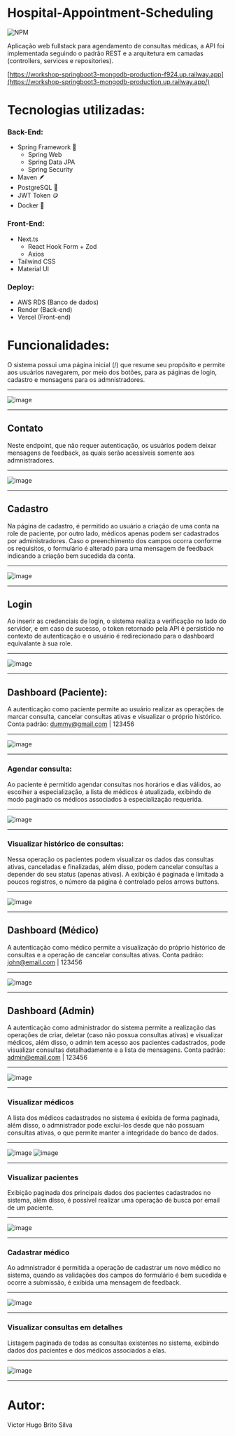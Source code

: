 # Hospital-Appointment-Scheduling

![NPM](https://img.shields.io/npm/l/react)

Aplicação web fullstack para agendamento de consultas médicas, a API foi implementada seguindo o padrão REST e a arquitetura em camadas (controllers, services e repositories).

[https://workshop-springboot3-mongodb-production-f924.up.railway.app](https://workshop-springboot3-mongodb-production.up.railway.app/)

# Tecnologias utilizadas:

### Back-End:
- Spring Framework 🍃 
  - Spring Web 
  - Spring Data JPA
  - Spring Security 
- Maven 🪶
- PostgreSQL 🐘 
- JWT Token 🪙
- Docker 🐋
### Front-End:
- Next.ts
  - React Hook Form + Zod 
  - Axios
- Tailwind CSS 
- Material UI
### Deploy:
  - AWS RDS (Banco de dados)
  - Render (Back-end)
  - Vercel (Front-end)
  
# Funcionalidades:

O sistema possui uma página inicial (/) que resume seu propósito e permite aos usuários navegarem, por meio dos botões, para as páginas de login, cadastro e mensagens para os admnistradores.

---

![image](https://github.com/silvvh/Hospital-Appointment-Scheduling/assets/116448381/f28247f3-2d2a-4280-a8bf-b035937344cd)

---


## Contato 

Neste endpoint, que não requer autenticação, os usuários podem deixar mensagens de feedback, as quais serão acessíveis somente aos admnistradores.

---

![image](https://github.com/silvvh/Hospital-Appointment-Scheduling/assets/116448381/1027a00e-903d-4c74-9e52-88b20edaf515)

---


## Cadastro 
Na página de cadastro, é permitido ao usuário a criação de uma conta na role de paciente, por outro lado, médicos apenas podem ser cadastrados por administradores. Caso o preenchimento dos campos ocorra conforme os requisitos, o formulário é alterado para uma mensagem de feedback indicando a criação bem sucedida da conta.

---

![image](https://github.com/silvvh/Hospital-Appointment-Scheduling/assets/116448381/071dabbc-40f2-4c81-aa46-d273ad18740c)

---


## Login

Ao inserir as credenciais de login, o sistema realiza a verificação no lado do servidor, e em caso de sucesso, o token retornado pela API é persistido no contexto de autenticação e o usuário é redirecionado para o dashboard equivalante à sua role.

---

![image](https://github.com/silvvh/Hospital-Appointment-Scheduling/assets/116448381/b7a15723-229c-4750-bef2-0aa7e37b151b)


---

## Dashboard (Paciente):

A autenticação como paciente permite ao usuário realizar as operações de marcar consulta, cancelar consultas ativas e visualizar o próprio histórico. Conta padrão:
dummy@gmail.com |
123456

---

![image](https://github.com/silvvh/Hospital-Appointment-Scheduling/assets/116448381/b1607511-3f17-45ee-881b-c56d4ac12086)

---

### Agendar consulta:

Ao paciente é permitido agendar consultas nos horários e dias válidos, ao escolher a especialização, a lista de médicos é atualizada, exibindo de modo paginado os médicos associados à especialização requerida.

---

![image](https://github.com/silvvh/Hospital-Appointment-Scheduling/assets/116448381/25760e49-28c0-46da-aa59-36f3eeb686d1)

---

### Visualizar histórico de consultas:

Nessa operação os pacientes podem visualizar os dados das consultas ativas, canceladas e finalizadas, além disso, podem cancelar consultas a depender do seu status (apenas ativas). A exibição é paginada e limitada a poucos registros, o número da página é controlado pelos arrows buttons.

---

![image](https://github.com/silvvh/Hospital-Appointment-Scheduling/assets/116448381/d6e92707-e0da-4da1-bc00-a621229eb27f)

---

## Dashboard (Médico)

A autenticação como médico permite a visualização do próprio histórico de consultas e a operação de cancelar consultas ativas. Conta padrão: john@email.com | 123456

---

![image](https://github.com/silvvh/Hospital-Appointment-Scheduling/assets/116448381/3f44aca0-579e-4bd7-ac7a-3743bbdbd746)

---

## Dashboard (Admin)

A autenticação como administrador do sistema permite a realização das operações de criar, deletar (caso não possua consultas ativas) e visualizar médicos, além disso, o admin tem acesso aos pacientes cadastrados, pode visualizar consultas detalhadamente e a lista de mensagens.
Conta padrão: admin@email.com | 123456

---

![image](https://github.com/silvvh/Hospital-Appointment-Scheduling/assets/116448381/a7ddaf89-4e91-40dd-9429-1855a03b1d7a)

---

### Visualizar médicos

A lista dos médicos cadastrados no sistema é exibida de forma paginada, além disso, o admnistrador pode excluí-los desde que não possuam consultas ativas, o que permite manter a integridade do banco de dados.

---

![image](https://github.com/silvvh/Hospital-Appointment-Scheduling/assets/116448381/de2c5c65-44d7-4c6f-b1a2-d48ff4a1b94b)
![image](https://github.com/silvvh/Hospital-Appointment-Scheduling/assets/116448381/85e0b30a-61c1-4ce2-be95-19192e2e9e76)

---

### Visualizar pacientes

Exibição paginada dos principais dados dos pacientes cadastrados no sistema, além disso, é possível realizar uma operação de busca por email de um paciente.

---

![image](https://github.com/silvvh/Hospital-Appointment-Scheduling/assets/116448381/2de5afe9-e014-4e4e-bb1e-0a273ed43d42)

---

### Cadastrar médico

Ao admnistrador é permitida a operação de cadastrar um novo médico no sistema, quando as validações dos campos do formulário é bem sucedida e ocorre a submissão, é exibida uma mensagem de feedback.

---

![image](https://github.com/silvvh/Hospital-Appointment-Scheduling/assets/116448381/34b8474b-cb63-4f6b-8d53-1e6a3e21ad9d)

--- 

### Visualizar consultas em detalhes

Listagem paginada de todas as consultas existentes no sistema, exibindo dados dos pacientes e dos médicos associados a elas.

---

![image](https://github.com/silvvh/Hospital-Appointment-Scheduling/assets/116448381/9cae9fa5-cd06-415c-95f2-be60f76758cf)

---

# Autor:

Victor Hugo Brito Silva
